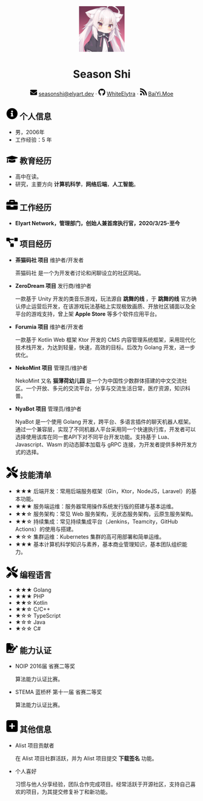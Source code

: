  <center>
     <img src="assets/Avatar.png" width="120px">
     <h1>Season Shi</h1>
     <div>
         <span>
             <img src="assets/envelope-solid.svg" width="18px">
             <a href="mailto: seasonshi@elyart.dev">seasonshi@elyart.dev</a>
         </span>
         ·
         <span>
             <img src="assets/github-brands.svg" width="18px">
             <a href="https://github.com/WhiteElytra">WhiteElytra</a>
         </span>
         ·
         <span>
             <img src="assets/rss-solid.svg" width="18px">
             <a href="https://www.baiyi.moe">BaiYi.Moe</a>
         </span>
     </div>
 </center>


 ## <img src="assets/info-circle-solid.svg" width="30px"> 个人信息 

 - 男，2006年
 - 工作经验：5 年

## <img src="assets/graduation-cap-solid.svg" width="30px"> 教育经历

- 高中在读。
- 研究，主要方向 **计算机科学**，**网络后端**，**人工智能**。

## <img src="assets/briefcase-solid.svg" width="30px"> 工作经历

- **Elyart Network，管理部门，创始人兼首席执行官，2020/3/25-至今**

## <img src="assets/project-diagram-solid.svg" width="30px"> 项目经历

- **茶猫码社 项目** 维护者/开发者

  茶猫码社 是一个为开发者讨论和闲聊设立的社区网站。

- **ZeroDream 项目** 发行商/维护者

  一款基于 Unity 开发的类音乐游戏，玩法源自 **跳舞的线** ，于 **跳舞的线** 官方确认停止运营后开发，在该游戏玩法基础上实现极致画质、开放社区铺面以及全平台的游戏支持，曾上架 **Apple Store** 等多个软件应用平台。

- **Forumia 项目** 维护者/开发者

  一款基于 Kotlin Web 框架 Ktor 开发的 CMS 内容管理系统框架，采用现代化技术栈开发，为达到轻量，快速，高效的目标。后改为 Golang 开发，进一步优化。

- **NekoMint 项目** 管理员/维护者

  NekoMint 又名 **猫薄荷幼儿园** 是一个为中国性少数群体搭建的中文交流社区。一个开放、多元的交流平台，分享与交流生活日常，医疗资源，知识科普。

- **NyaBot 项目** 管理员/维护者

  NyaBot 是一个使用 Golang 开发，跨平台、多语言插件的聊天机器人框架。通过一个兼容层，实现了不同机器人平台采用同一个快速执行库，开发者可以选择使用该库在同一套API下对不同平台开发功能。支持基于 Lua、Javascript、Wasm 的动态脚本加载与 gRPC 连接，为开发者提供多种开发方式的选择。

## <img src="assets/tools-solid.svg" width="30px"> 技能清单

- ★★★ 后端开发：常用后端服务框架（Gin，Ktor，NodeJS，Laravel）的基本功能。
- ★★★ 服务端运维：服务器常用操作系统发行版的搭建与基本运维。
- ★★☆ 服务架构：常见 Web 服务架构，无状态服务架构，云原生服务架构。
- ★★☆ 持续集成：常见持续集成平台（Jenkins，Teamcity，GitHub Actions）的使用与搭建。
- ★☆☆ 集群运维：Kubernetes 集群的高可用部署和简单运维。
- ★★★ 基本计算机科学知识与素养，基本商业管理知识，基本团队组织能力。

## <img src="assets/tools-solid.svg" width="30px"> 编程语言

- ★★★ Golang
- ★★★ PHP
- ★★☆ Kotlin
- ★★☆ C/C++
- ★☆☆ TypeScript
- ★☆☆ Java
- ★☆☆ C#

## <img src="assets/file-signature-solid.svg" width="30px"> 能力认证

- NOIP 2016届 省赛二等奖

  算法能力认证比赛。

- STEMA 蓝桥杯 第十一届 省赛二等奖

  算法能力认证比赛。

## <img src="assets/square-plus-solid.svg" width="30px"> 其他信息

- Alist 项目贡献者

  在 Alist 项目社群活跃，并为 Alist 项目提交 **下载签名** 功能。

- 个人喜好

  习惯与他人分享经验，团队合作完成项目。经常活跃于开源社区，支持自己喜欢的项目，为其提交修复补丁和新功能。